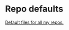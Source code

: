 # Repo defaults

[Default files for all my repos.](https://docs.github.com/en/github/building-a-strong-community/creating-a-default-community-health-file)